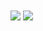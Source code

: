 <img align="center" src="https://github-readme-stats-pedro-beirao.vercel.app/api?username=Pedro-Beirao&show_icons=true&include_all_commits=true&count_private=true&theme=aura_dark">
<img align="center" src="https://github-readme-stats-pedro-beirao.vercel.app/api/top-langs/?username=Pedro-Beirao&theme=aura_dark&layout=compact&size_weight=1&count_weight=0">

